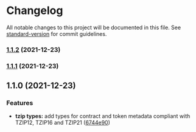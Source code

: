 # Changelog

All notable changes to this project will be documented in this file. See [standard-version](https://github.com/conventional-changelog/standard-version) for commit guidelines.

### [1.1.2](https://github.com/klarluft/tzklar/compare/v1.1.1...v1.1.2) (2021-12-23)

### [1.1.1](https://github.com/klarluft/tzklar/compare/v1.1.0...v1.1.1) (2021-12-23)

## 1.1.0 (2021-12-23)


### Features

* **tzip types:** add types for contract and token metadata compliant with TZIP12, TZIP16 and TZIP21 ([6744e90](https://github.com/klarluft/tzklar/commit/6744e90bac9f523a7ae0ba0aa34c0bd962d381dc))
